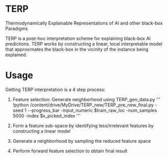 # TERP
Thermodynamically Explainable Representations of AI and other black-box Paradigms


TERP is a post-hoc interpretation scheme for explaining black-box AI predictions. TERP works by constructing a linear, local interpretable model that approximates the black-box in the vicinity of the instance being explained.

# Usage
Getting TERP interpretation is a 4 step process:

1. Feature selection: Generate neighborhood using TERP_gen_data.py
'''
!python /content/drive/MyDrive/TERP_new/TERP_pre_new_final.py -seed 1 --progress_bar -input_numeric $train_raw_loc -num_samples 5000 -index $x_picked_index
'''

2. Form a feature sub-space by identifying less/irrelevant features by constructing a linear model
3. Generate a neighborhood by sampling the reduced feature space
4. Perform forward feature selection to obtain final result
